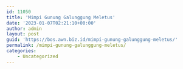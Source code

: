 ```yaml
---
id: 11050
title: 'Mimpi Gunung Galunggung Meletus'
date: '2023-01-07T02:21:10+00:00'
author: admin
layout: post
guid: 'https://bos.awn.biz.id/mimpi-gunung-galunggung-meletus/'
permalink: /mimpi-gunung-galunggung-meletus/
categories:
    - Uncategorized
---
```


